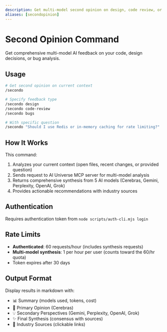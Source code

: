 ```yaml
---
description: Get multi-model second opinion on design, code review, or bugs
aliases: [secondopinion]
---
```


# Second Opinion Command

Get comprehensive multi-model AI feedback on your code, design decisions, or bug analysis.

## Usage

```bash
# Get second opinion on current context
/secondo

# Specify feedback type
/secondo design
/secondo code-review
/secondo bugs

# With specific question
/secondo "Should I use Redis or in-memory caching for rate limiting?"
```

## How It Works

This command:
1. Analyzes your current context (open files, recent changes, or provided question)
2. Sends request to AI Universe MCP server for multi-model analysis
3. Returns comprehensive synthesis from 5 AI models (Cerebras, Gemini, Perplexity, OpenAI, Grok)
4. Provides actionable recommendations with industry sources

## Authentication

Requires authentication token from `node scripts/auth-cli.mjs login`

## Rate Limits

- **Authenticated**: 60 requests/hour (includes synthesis requests)
- **Multi-model synthesis**: 1 per hour per user (counts toward the 60/hr quota)
- Token expires after 30 days

## Output Format

Display results in markdown with:
- 📊 Summary (models used, tokens, cost)
- 🎯 Primary Opinion (Cerebras)
- 💡 Secondary Perspectives (Gemini, Perplexity, OpenAI, Grok)
- ✨ Final Synthesis (consensus with sources)
- 🔗 Industry Sources (clickable links)
